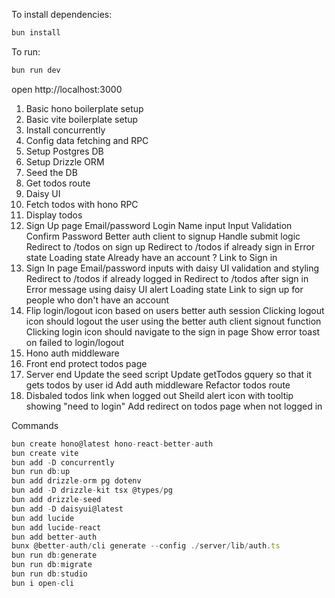 To install dependencies:
```sh
bun install
```

To run:
```sh
bun run dev
```

open http://localhost:3000

1. Basic hono boilerplate setup
2. Basic vite boilerplate setup
3. Install concurrently
4. Config data fetching and RPC
5. Setup Postgres DB
6. Setup Drizzle ORM
7. Seed the DB
8. Get todos route
9. Daisy UI
10. Fetch todos with hono RPC
11. Display todos
12. Sign Up page
    Email/password Login
    Name input
    Input Validation
    Confirm Password
    Better auth client to signup
    Handle submit logic
    Redirect to /todos on sign up
    Redirect to /todos if already sign in
    Error state
    Loading state
    Already have an account ? Link to Sign in
13. Sign In page
    Email/password inputs with daisy UI validation and styling
    Redirect to /todos if already logged in
    Redirect to /todos after sign in
    Error message using daisy UI alert
    Loading state
    Link to sign up for people who don't have an account
14. Flip login/logout icon based on users better auth session
    Clicking logout icon should logout the user using the better auth client signout function
    Clicking login icon should navigate to the sign in page
    Show error toast on failed to login/logout
15. Hono auth middleware
16. Front end protect todos page
17. Server end
    Update the seed script
    Update getTodos gquery so that it gets todos by user id
    Add auth middleware
    Refactor todos route
18. Disbaled todos link when logged out
    Sheild alert icon with tooltip showing "need to login"
    Add redirect on todos page when not logged in

Commands

```js
bun create hono@latest hono-react-better-auth
bun create vite
bun add -D concurrently
bun run db:up
bun add drizzle-orm pg dotenv
bun add -D drizzle-kit tsx @types/pg
bun add drizzle-seed
bun add -D daisyui@latest
bun add lucide
bun add lucide-react
bun add better-auth
bunx @better-auth/cli generate --config ./server/lib/auth.ts
bun run db:generate
bun run db:migrate
bun run db:studio
bun i open-cli
```
